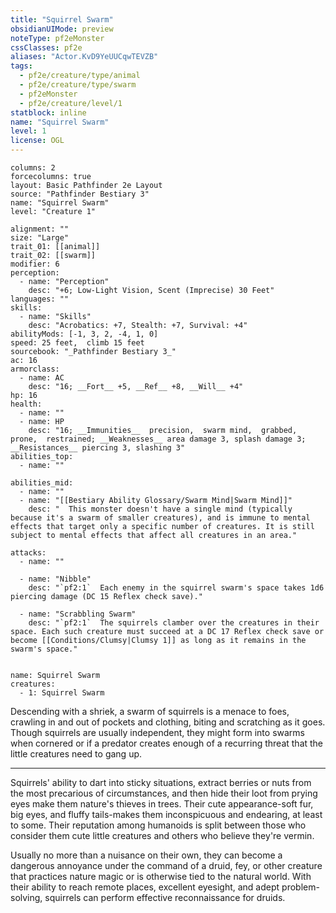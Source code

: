 ```yaml
---
title: "Squirrel Swarm"
obsidianUIMode: preview
noteType: pf2eMonster
cssClasses: pf2e
aliases: "Actor.KvD9YeUUCqwTEVZB" 
tags:
  - pf2e/creature/type/animal
  - pf2e/creature/type/swarm
  - pf2eMonster
  - pf2e/creature/level/1
statblock: inline
name: "Squirrel Swarm"
level: 1
license: OGL
---
```


```statblock
columns: 2
forcecolumns: true
layout: Basic Pathfinder 2e Layout
source: "Pathfinder Bestiary 3"
name: "Squirrel Swarm"
level: "Creature 1"

alignment: ""
size: "Large"
trait_01: [[animal]]
trait_02: [[swarm]]
modifier: 6
perception:
  - name: "Perception"
    desc: "+6; Low-Light Vision, Scent (Imprecise) 30 Feet"
languages: ""
skills:
  - name: "Skills"
    desc: "Acrobatics: +7, Stealth: +7, Survival: +4"
abilityMods: [-1, 3, 2, -4, 1, 0]
speed: 25 feet,  climb 15 feet
sourcebook: "_Pathfinder Bestiary 3_"
ac: 16
armorclass:
  - name: AC
    desc: "16; __Fort__ +5, __Ref__ +8, __Will__ +4"
hp: 16
health:
  - name: ""
  - name: HP
    desc: "16; __Immunities__  precision,  swarm mind,  grabbed,  prone,  restrained; __Weaknesses__ area damage 3, splash damage 3; __Resistances__ piercing 3, slashing 3"
abilities_top:
  - name: ""

abilities_mid:
  - name: ""
  - name: "[[Bestiary Ability Glossary/Swarm Mind|Swarm Mind]]"
    desc: "  This monster doesn't have a single mind (typically because it's a swarm of smaller creatures), and is immune to mental effects that target only a specific number of creatures. It is still subject to mental effects that affect all creatures in an area."

attacks:
  - name: ""

  - name: "Nibble"
    desc: "`pf2:1`  Each enemy in the squirrel swarm's space takes 1d6 piercing damage (DC 15 Reflex check save)."

  - name: "Scrabbling Swarm"
    desc: "`pf2:1`  The squirrels clamber over the creatures in their space. Each such creature must succeed at a DC 17 Reflex check save or become [[Conditions/Clumsy|Clumsy 1]] as long as it remains in the swarm's space."
 
```

```encounter-table
name: Squirrel Swarm
creatures:
  - 1: Squirrel Swarm
```



Descending with a shriek, a swarm of squirrels is a menace to foes, crawling in and out of pockets and clothing, biting and scratching as it goes. Though squirrels are usually independent, they might form into swarms when cornered or if a predator creates enough of a recurring threat that the little creatures need to gang up.

* * *

Squirrels' ability to dart into sticky situations, extract berries or nuts from the most precarious of circumstances, and then hide their loot from prying eyes make them nature's thieves in trees. Their cute appearance-soft fur, big eyes, and fluffy tails-makes them inconspicuous and endearing, at least to some. Their reputation among humanoids is split between those who consider them cute little creatures and others who believe they're vermin.

Usually no more than a nuisance on their own, they can become a dangerous annoyance under the command of a druid, fey, or other creature that practices nature magic or is otherwise tied to the natural world. With their ability to reach remote places, excellent eyesight, and adept problem-solving, squirrels can perform effective reconnaissance for druids.
